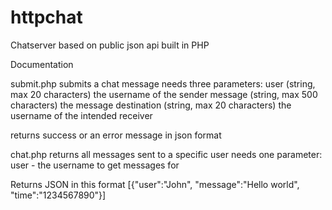 # httpchat
Chatserver based on public json api built in PHP

Documentation

submit.php
  submits a chat message
  needs three parameters:
    user (string, max 20 characters) the username of the sender
    message (string, max 500 characters) the message 
    destination (string, max 20 characters) the username of the intended receiver

  returns success or an error message in json format


chat.php
  returns all messages sent to a specific user
  needs one parameter:
    user - the username to get messages for

  Returns JSON in this format
  [{"user":"John", "message":"Hello world", "time":"1234567890"}]

